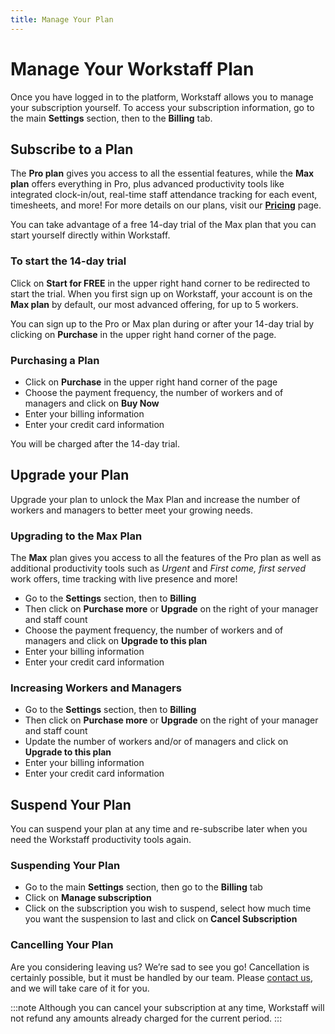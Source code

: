 ```yaml
---
title: Manage Your Plan
---
```


# Manage Your Workstaff Plan

Once you have logged in to the platform, Workstaff allows you to manage your subscription yourself.
To access your subscription information, go to the main **Settings** section, then to the **Billing** tab.

## Subscribe to a Plan
The **Pro plan** gives you access to all the essential features, while the **Max plan** offers everything in Pro, plus advanced productivity tools like integrated clock-in/out, real-time staff attendance tracking for each event, timesheets, and more!
For more details on our plans, visit our [**Pricing**](https://workstaff.app/pricing) page.

You can take advantage of a free 14-day trial of the Max plan that you can start yourself directly within Workstaff.

### To start the 14-day trial
Click on **Start for FREE** in the upper right hand corner to be redirected to start the trial. 
When you first sign up on Workstaff, your account is on the **Max plan** by default, our most advanced offering, for up to 5 workers.

You can sign up to the Pro or Max plan during or after your 14-day trial by clicking on **Purchase** in the upper right hand corner of the page.

### Purchasing a Plan
- Click on **Purchase** in the upper right hand corner of the page
- Choose the payment frequency, the number of workers and of managers and click on **Buy Now**
- Enter your billing information
- Enter your credit card information

You will be charged after the 14-day trial.

## Upgrade your Plan
Upgrade your plan to unlock the Max Plan and increase the number of workers and managers to better meet your growing needs.

### Upgrading to the Max Plan
The **Max** plan gives you access to all the features of the Pro plan as well as additional productivity tools such as *Urgent* and *First come, first served* work offers, time tracking with live presence and more!
- Go to the **Settings** section, then to **Billing**
- Then click on **Purchase more** or **Upgrade** on the right of your manager and staff count
- Choose the payment frequency, the number of workers and of managers and click on **Upgrade to this plan**
- Enter your billing information
- Enter your credit card information

### Increasing Workers and Managers
- Go to the **Settings** section, then to **Billing**
- Then click on **Purchase more** or **Upgrade** on the right of your manager and staff count
- Update the number of workers and/or of managers and click on **Upgrade to this plan**
- Enter your billing information
- Enter your credit card information

## Suspend Your Plan
You can suspend your plan at any time and re-subscribe later when you need the Workstaff productivity tools again.

### Suspending Your Plan
- Go to the main **Settings** section, then go to the **Billing** tab
- Click on **Manage subscription**
- Click on the subscription you wish to suspend, select how much time you want the suspension to last and click on **Cancel Subscription**

### Cancelling Your Plan
Are you considering leaving us? We’re sad to see you go! Cancellation is certainly possible, but it must be handled by our team. 
Please [contact us](mailto:support@workstaff.app), and we will take care of it for you.

:::note
Although you can cancel your subscription at any time, Workstaff will not refund any amounts already charged for the current period.
:::